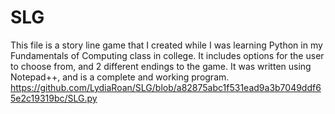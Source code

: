# SLG
This file is a story line game that I created while I was learning Python in my Fundamentals of Computing class in college. It includes options for the user to choose from, and 2 different endings to the game. It was written using Notepad++, and is a complete and working program.
https://github.com/LydiaRoan/SLG/blob/a82875abc1f531ead9a3b7049ddf65e2c19319bc/SLG.py
